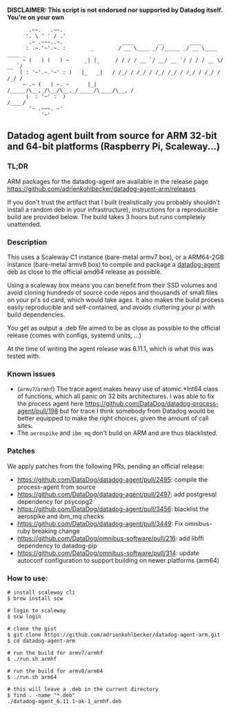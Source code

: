 **DISCLAIMER: This script is not endorsed nor supported by Datadog itself. You're on your own**

```
       .~~.   .~~.
      '. \ ' ' / .'
       .~ .~~~..~.                   ____        __        ____
      : .~.'~'.~. :        _        / __ \____ _/ /_____ _/ __ \____  ____ _
     ~ (   ) (   ) ~     _| |_     / / / / __ `/ __/ __ `/ / / / __ \/ __ `/
    ( : '~'.~.'~' : )   |_   _|   / /_/ / /_/ / /_/ /_/ / /_/ / /_/ / /_/ /
     ~ .~ (   ) ~. ~      |_|    /_____/\__,_/\__/\__,_/_____/\____/\__, /
      (  : '~' :  )                                                /____/
       '~ .~~~. ~'
           '~'
```

## Datadog agent built from source for ARM 32-bit and 64-bit platforms (Raspberry Pi, Scaleway...)

### TL;DR

ARM packages for the datadog-agent are available in the release page https://github.com/adrienkohlbecker/datadog-agent-arm/releases

If you don't trust the artifact that I built (realistically you probably shouldn't install a random deb in your infrastructure), instructions for a reproducible build are provided below. The build takes 3 hours but runs completely unattended.

### Description

This uses a Scaleway C1 instance (bare-metal armv7 box), or a ARM64-2GB instance (bare-metal armv8 box) to compile and package a [datadog-agent](https://github.com/DataDog/datadog-agent) deb as close to the official amd64 release as possible.

Using a scaleway box means you can benefit from their SSD volumes and avoid cloning hundreds of source code repos and thousands of small files on your pi's sd card, which would take ages. It also makes the build process easily reproducible and self-contained, and avoids cluttering your pi with build dependencies.

You get as output a .deb file aimed to be as close as possible to the official release (comes with configs, systemd units, ...)

At the time of writing the agent release was 6.11.1, which is what this was tested with.

### Known issues

- (`armv7`/`armhf`) The trace agent makes heavy use of atomic.*Int64 class of functions, which all panic on 32 bits architectures. I was able to fix the process agent here https://github.com/DataDog/datadog-process-agent/pull/198 but for trace I think somebody from Datadog would be better equipped to make the right choices, given the amount of call sites.
- The `aerospike` and `ibm_mq` don't build on ARM and are thus blacklisted.

### Patches

We apply patches from the following PRs, pending an official release:
- https://github.com/DataDog/datadog-agent/pull/2495: compile the process-agent from source
- https://github.com/DataDog/datadog-agent/pull/2497: add postgresql dependency for psycopg2
- https://github.com/DataDog/datadog-agent/pull/3456: blacklist the aerospike and ibm_mq checks
- https://github.com/DataDog/datadog-agent/pull/3449: Fix omnibus-ruby breaking change
- https://github.com/DataDog/omnibus-software/pull/216: add libffi dependency to datadog-pip
- https://github.com/DataDog/omnibus-software/pull/314: update autoconf configuration to support building on newer platforms (arm64)

### How to use:

```shell
# install scaleway cli
$ brew install scw

# login to scaleway
$ scw login

# clone the gist
$ git clone https://github.com/adrienkohlbecker/datadog-agent-arm.git
$ cd datadog-agent-arm

# run the build for armv7/armhf
$ ./run.sh armhf

# run the build for armv8/arm64
$ ./run.sh arm64

# this will leave a .deb in the current directory
$ find . -name "*.deb"
./datadog-agent_6.11.1~ak-1_armhf.deb
```
